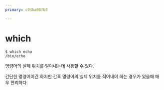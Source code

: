 ```yaml
---
primary: c94ba08fb8

---
```


# which

	$ which echo
	/bin/echo

명령어의 실제 위치를 알아내는데 사용할 수 있다.

간단한 명령어이긴 하지만 간혹 명령어의 실제 위치를 적어내야 하는 경우가 있을때 매우 편리하다.